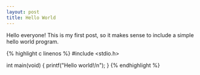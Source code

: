 ```yaml
---
layout: post
title: Hello World
---
```


Hello everyone! This is my first post, so it makes sense to include a simple hello world program.

{% highlight c linenos %}
#include <stdio.h>

int main(void)
{
  printf("Hello world!/n");
}
{% endhighlight %}
